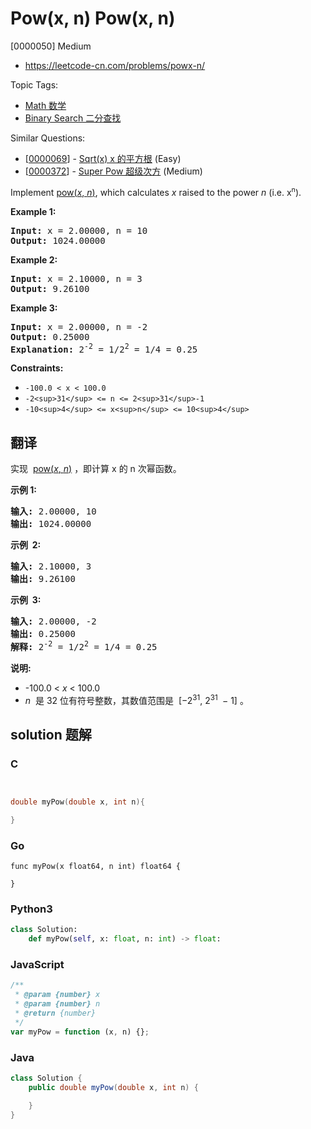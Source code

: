 # Pow(x, n) Pow(x, n)

[0000050] Medium

- https://leetcode-cn.com/problems/powx-n/

Topic Tags:

- [Math 数学](https://leetcode-cn.com/tag/math/)
- [Binary Search 二分查找](https://leetcode-cn.com/tag/binary-search/)

Similar Questions:

- [[0000069](https://leetcode-cn.com/problems/sqrtx/)] - [Sqrt(x) x 的平方根](./0000069.sqrtx.md) (Easy)
- [[0000372](https://leetcode-cn.com/problems/super-pow/)] - [Super Pow 超级次方](./0000372.super-pow.md) (Medium)

Implement [pow(_x_, _n_)](http://www.cplusplus.com/reference/valarray/pow/), which calculates *x* raised to the power _n_ (i.e. x<sup><span style="font-size:10.8333px">n</span></sup>).

**Example 1:**

<pre><strong>Input:</strong> x = 2.00000, n = 10
<strong>Output:</strong> 1024.00000
</pre>

**Example 2:**

<pre><strong>Input:</strong> x = 2.10000, n = 3
<strong>Output:</strong> 9.26100
</pre>

**Example 3:**

<pre><strong>Input:</strong> x = 2.00000, n = -2
<strong>Output:</strong> 0.25000
<strong>Explanation:</strong> 2<sup>-2</sup> = 1/2<sup>2</sup> = 1/4 = 0.25
</pre>

**Constraints:**

- `-100.0 < x < 100.0`
- `-2<sup>31</sup> <= n <= 2<sup>31</sup>-1`
- `-10<sup>4</sup> <= x<sup>n</sup> <= 10<sup>4</sup>`

## 翻译

实现  [pow(_x_, _n_)](https://www.cplusplus.com/reference/valarray/pow/) ，即计算 x 的 n 次幂函数。

**示例 1:**

<pre><strong>输入:</strong> 2.00000, 10
<strong>输出:</strong> 1024.00000
</pre>

**示例  2:**

<pre><strong>输入:</strong> 2.10000, 3
<strong>输出:</strong> 9.26100
</pre>

**示例  3:**

<pre><strong>输入:</strong> 2.00000, -2
<strong>输出:</strong> 0.25000
<strong>解释:</strong> 2<sup>-2</sup> = 1/2<sup>2</sup> = 1/4 = 0.25</pre>

**说明:**

- \-100.0 < *x* < 100.0
- *n*  是 32 位有符号整数，其数值范围是  \[−2<sup>31</sup>, 2<sup>31&nbsp;</sup> − 1\] 。

## solution 题解

### C

```c


double myPow(double x, int n){

}
```

### Go

```golang
func myPow(x float64, n int) float64 {

}
```

### Python3

```python
class Solution:
    def myPow(self, x: float, n: int) -> float:
```

### JavaScript

```javascript
/**
 * @param {number} x
 * @param {number} n
 * @return {number}
 */
var myPow = function (x, n) {};
```

### Java

```java
class Solution {
    public double myPow(double x, int n) {

    }
}
```
